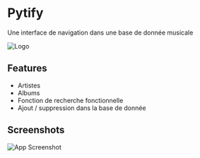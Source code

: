 
# Pytify

Une interface de navigation dans une base de donnée musicale


![Logo](https://i.ibb.co/tL404Sq/start-page.png)



## Features

- Artistes
- Albums
- Fonction de recherche fonctionnelle
- Ajout / suppression dans la base de donnée



## Screenshots

![App Screenshot](https://i.ibb.co/ZgSLLbY/Table-BDD.png)


